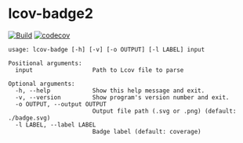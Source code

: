 # lcov-badge2

[![Build](https://github.com/stevenhair/lcov-badge2/actions/workflows/test.yml/badge.svg)](https://github.com/stevenhair/lcov-badge2/actions/workflows/test.yml)
[![codecov](https://codecov.io/gh/stevenhair/lcov-badge2/branch/master/graph/badge.svg?token=nb0yy1Y6zc)](https://codecov.io/gh/stevenhair/lcov-badge2)

```
usage: lcov-badge [-h] [-v] [-o OUTPUT] [-l LABEL] input

Positional arguments:
  input                 Path to Lcov file to parse

Optional arguments:
  -h, --help            Show this help message and exit.
  -v, --version         Show program's version number and exit.
  -o OUTPUT, --output OUTPUT
                        Output file path (.svg or .png) (default: ./badge.svg)
  -l LABEL, --label LABEL
                        Badge label (default: coverage)
```
